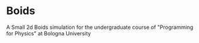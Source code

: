 # Boids
A Small 2d Boids simulation for the undergraduate course of "Programming for Physics" at   Bologna University 
